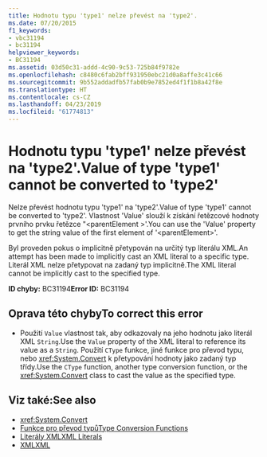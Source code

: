 ```yaml
---
title: Hodnotu typu 'type1' nelze převést na 'type2'.
ms.date: 07/20/2015
f1_keywords:
- vbc31194
- bc31194
helpviewer_keywords:
- BC31194
ms.assetid: 03d50c31-addd-4c90-9c53-725b84f9782e
ms.openlocfilehash: c8480c6fab2bff931950ebc21d0a8affe3c41c66
ms.sourcegitcommit: 9b552addadfb57fab0b9e7852ed4f1f1b8a42f8e
ms.translationtype: HT
ms.contentlocale: cs-CZ
ms.lasthandoff: 04/23/2019
ms.locfileid: "61774813"
---
```

# <a name="value-of-type-type1-cannot-be-converted-to-type2"></a><span data-ttu-id="84b00-102">Hodnotu typu 'type1' nelze převést na 'type2'.</span><span class="sxs-lookup"><span data-stu-id="84b00-102">Value of type 'type1' cannot be converted to 'type2'</span></span>
<span data-ttu-id="84b00-103">Nelze převést hodnotu typu 'type1' na 'type2'.</span><span class="sxs-lookup"><span data-stu-id="84b00-103">Value of type 'type1' cannot be converted to 'type2'.</span></span> <span data-ttu-id="84b00-104">Vlastnost 'Value' slouží k získání řetězcové hodnoty prvního prvku řetězce "\<parentElement >'.</span><span class="sxs-lookup"><span data-stu-id="84b00-104">You can use the 'Value' property to get the string value of the first element of '\<parentElement>'.</span></span>  
  
 <span data-ttu-id="84b00-105">Byl proveden pokus o implicitně přetypován na určitý typ literálu XML.</span><span class="sxs-lookup"><span data-stu-id="84b00-105">An attempt has been made to implicitly cast an XML literal to a specific type.</span></span> <span data-ttu-id="84b00-106">Literál XML nelze přetypovat na zadaný typ implicitně.</span><span class="sxs-lookup"><span data-stu-id="84b00-106">The XML literal cannot be implicitly cast to the specified type.</span></span>  
  
 <span data-ttu-id="84b00-107">**ID chyby:** BC31194</span><span class="sxs-lookup"><span data-stu-id="84b00-107">**Error ID:** BC31194</span></span>  
  
## <a name="to-correct-this-error"></a><span data-ttu-id="84b00-108">Oprava této chyby</span><span class="sxs-lookup"><span data-stu-id="84b00-108">To correct this error</span></span>  
  
- <span data-ttu-id="84b00-109">Použití `Value` vlastnost tak, aby odkazovaly na jeho hodnotu jako literál XML `String`.</span><span class="sxs-lookup"><span data-stu-id="84b00-109">Use the `Value` property of the XML literal to reference its value as a `String`.</span></span> <span data-ttu-id="84b00-110">Použití `CType` funkce, jiné funkce pro převod typu, nebo <xref:System.Convert> k přetypování hodnoty jako zadaný typ třídy.</span><span class="sxs-lookup"><span data-stu-id="84b00-110">Use the `CType` function, another type conversion function, or the <xref:System.Convert> class to cast the value as the specified type.</span></span>  
  
## <a name="see-also"></a><span data-ttu-id="84b00-111">Viz také:</span><span class="sxs-lookup"><span data-stu-id="84b00-111">See also</span></span>

- <xref:System.Convert>
- [<span data-ttu-id="84b00-112">Funkce pro převod typů</span><span class="sxs-lookup"><span data-stu-id="84b00-112">Type Conversion Functions</span></span>](../../../visual-basic/language-reference/functions/type-conversion-functions.md)
- [<span data-ttu-id="84b00-113">Literály XML</span><span class="sxs-lookup"><span data-stu-id="84b00-113">XML Literals</span></span>](../../../visual-basic/language-reference/xml-literals/index.md)
- [<span data-ttu-id="84b00-114">XML</span><span class="sxs-lookup"><span data-stu-id="84b00-114">XML</span></span>](../../../visual-basic/programming-guide/language-features/xml/index.md)
